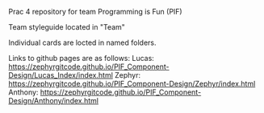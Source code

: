Prac 4 repository for team Programming is Fun (PIF)

Team styleguide located in "Team"

Individual cards are locted in named folders.

Links to github pages are as follows:
Lucas: https://zephyrgitcode.github.io/PIF_Component-Design/Lucas_Index/index.html
Zephyr: https://zephyrgitcode.github.io/PIF_Component-Design/Zephyr/index.html
Anthony: https://zephyrgitcode.github.io/PIF_Component-Design/Anthony/index.html
